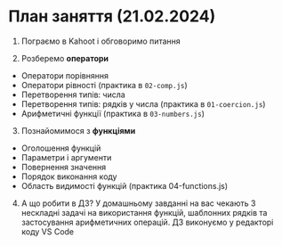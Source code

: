 # План заняття (21.02.2024)

1. Пограємо в Kahoot і обговоримо питання

2. Розберемо **оператори**

- Оператори порівняння
- Оператори рівності (практика в `02-comp.js`)
- Перетворення типів: числа
- Перетворення типів: рядків у числа (практика в `01-coercion.js`)
- Арифметичні функції (практика в `03-numbers.js`)

3. Познайомимося з **функціями**

- Оголошення функцій
- Параметри і аргументи
- Повернення значення
- Порядок виконання коду
- Область видимості функцій (практика 04-functions.js)

4. А що робити в ДЗ? У домашньому завданні на вас чекають 3 нескладні задачі на
   використання функцій, шаблонних рядків та застосування арифметичних операцій.
   ДЗ виконуємо у редакторі коду VS Code
